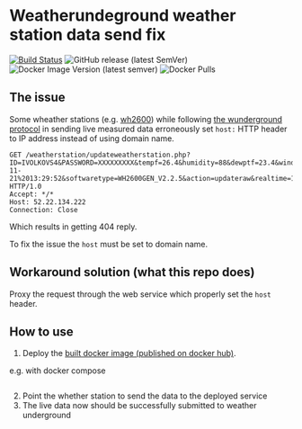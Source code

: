 # Weatherundeground weather station data send fix

[![Build Status](https://drone.k8s.grechka.family/api/badges/dgrechka/WeatherUndegroundUpdateApiProxy/status.svg)](https://drone.k8s.grechka.family/dgrechka/WeatherUndegroundUpdateApiProxy)
![GitHub release (latest SemVer)](https://img.shields.io/github/v/release/dgrechka/WeatherUndegroundUpdateApiProxy?sort=semver)
![Docker Image Version (latest semver)](https://img.shields.io/docker/v/dgrechka/weather-underground-update-proxy?label=docker%20image&sort=semver)
![Docker Pulls](https://img.shields.io/docker/pulls/dgrechka/weather-underground-update-proxy)


## The issue
Some wheather stations (e.g. [wh2600](https://www.foshk.com/cables/wh2600.html)) while following [the wunderground protocol](https://support.weather.com/s/article/PWS-Upload-Protocol?language=en_US![image](https://user-images.githubusercontent.com/5637547/203302566-91ff80d3-f555-421f-a218-5bf30786b061.png)
) in sending live measured data erroneously set `host:` HTTP header to IP address instead of using domain name.

```
GET /weatherstation/updateweatherstation.php?ID=IVOLKOVS4&PASSWORD=XXXXXXXXX&tempf=26.4&humidity=88&dewptf=23.4&windchillf=22.5&winddir=17&windspeedmph=3.36&windgustmph=4.92&rainin=0.00&dailyrainin=0.00&weeklyrainin=0.00&monthlyrainin=0.28&yearlyrainin=16.82&solarradiation=0.00&UV=0&indoortempf=56.5&indoorhumidity=25&baromin=29.86&lowbatt=2&dateutc=2022-11-21%2013:29:52&softwaretype=WH2600GEN_V2.2.5&action=updateraw&realtime=1&rtfreq=5 HTTP/1.0
Accept: */*
Host: 52.22.134.222
Connection: Close
```

Which results in getting 404 reply.

To fix the issue the `host` must be set to domain name.

## Workaround solution (what this repo does)

Proxy the request through the web service which properly set the `host` header.

## How to use

1. Deploy the [built docker image (published on docker hub)](https://hub.docker.com/r/dgrechka/weather-underground-update-proxy).

e.g. with docker compose
```
```

2. Point the whether station to send the data to the deployed service
3. The live data now should be successfully submitted to weather underground
